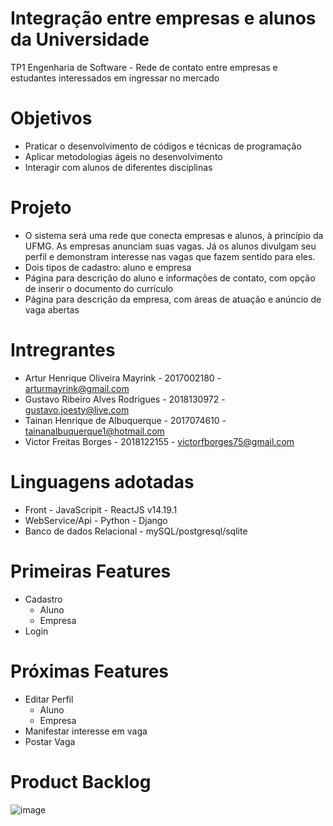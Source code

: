 # Integração entre empresas e alunos da Universidade
TP1 Engenharia de Software - Rede de contato entre empresas e estudantes interessados em ingressar no mercado

# Objetivos
* Praticar o desenvolvimento de códigos e técnicas de programação
* Aplicar metodologias ágeis no desenvolvimento
* Interagir com alunos de diferentes disciplinas

# Projeto
* O sistema será uma rede que conecta empresas e alunos, à princípio da UFMG. As empresas anunciam suas vagas. Já os alunos divulgam seu perfil e demonstram interesse nas vagas que fazem sentido para eles.
* Dois tipos de cadastro: aluno e empresa
* Página para descrição do aluno e informações de contato, com opção de inserir o documento do currículo
* Página para descrição da empresa, com áreas de atuação e anúncio de vaga abertas

# Intregrantes
* Artur Henrique Oliveira Mayrink - 2017002180 - arturmayrink@gmail.com
* Gustavo Ribeiro Alves Rodrigues - 2018130972 - gustavo.joesty@live.com
* Tainan Henrique de Albuquerque - 2017074610 - tainanalbuquerque1@hotmail.com
* Victor Freitas Borges - 2018122155 - victorfborges75@gmail.com

# Linguagens adotadas
* Front - JavaScripit - ReactJS v14.19.1
* WebService/Api - Python - Django
* Banco de dados Relacional - mySQL/postgresql/sqlite


# Primeiras Features
* Cadastro
  - Aluno
  - Empresa
* Login

# Próximas Features
* Editar Perfil
  - Aluno
  - Empresa
* Manifestar interesse em vaga
* Postar Vaga

# Product Backlog
![image](https://user-images.githubusercontent.com/68713622/164310187-24ce6df9-f0b8-4e0b-ac53-0a4334b4fd85.png)

